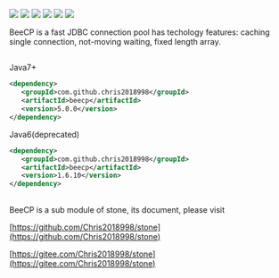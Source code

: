 ![](https://img.shields.io/circleci/build/github/Chris2018998/beecp)
![](https://app.codacy.com/project/badge/Grade/574e512b3d48465cb9b85acb72b01c31)
![](https://codecov.io/gh/Chris2018998/beecp/graph/badge.svg?token=JLS7NFR3N)
![](https://img.shields.io/maven-central/v/com.github.chris2018998/beecp?logo=apache-maven)
![](https://img.shields.io/badge/Java-7+-green.svg)
![](https://img.shields.io/github/license/Chris2018998/BeeCP)

BeeCP is a fast JDBC connection pool has techology features: caching single connection, not-moving waiting, fixed length array.

##
Java7+

```xml
<dependency>
   <groupId>com.github.chris2018998</groupId>
   <artifactId>beecp</artifactId>
   <version>5.0.0</version>
</dependency>
```

Java6(deprecated)

```xml
<dependency>
   <groupId>com.github.chris2018998</groupId>
   <artifactId>beecp</artifactId>
   <version>1.6.10</version>
</dependency>
```                                

##

BeeCP is a sub module of stone, its document, please visit

[https://github.com/Chris2018998/stone](https://github.com/Chris2018998/stone)

[https://gitee.com/Chris2018998/stone](https://gitee.com/Chris2018998/stone)


